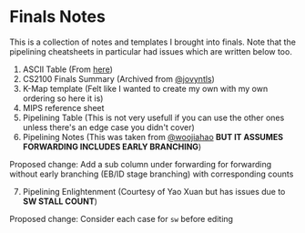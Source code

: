 # Finals Notes

This is a collection of notes and templates I brought into finals. Note that the pipelining cheatsheets in particular had issues which are written below too.

1. ASCII Table (From [here](https://simple.m.wikipedia.org/wiki/File:ASCII-Table.svg))
2. CS2100 Finals Summary (Archived from [@jovyntls](https://github.com/jovyntls/cheatsheets/blob/master/CS2100/cs2100-finals-summary.pdf))
3. K-Map template (Felt like I wanted to create my own with my own ordering so here it is)
4. MIPS reference sheet
5. Pipelining Table (This is not very usefull if you can use the other ones unless there's an edge case you didn't cover)
6. Pipelining Notes (This was taken from [@woojiahao](https://github.com/woojiahao/nus/blob/main/cs2100/pipelining_notes.pdf) **BUT IT ASSUMES FORWARDING INCLUDES EARLY BRANCHING**)

Proposed change: Add a sub column under forwarding for forwarding without early branching (EB/ID stage branching) with corresponding counts

7. Pipelining Enlightenment (Courtesy of Yao Xuan but has issues due to **SW STALL COUNT**)

Proposed change: Consider each case for `sw` before editing
